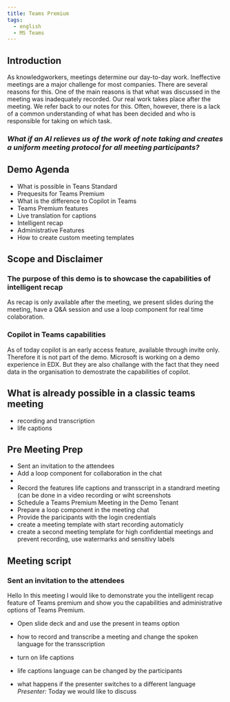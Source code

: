 ```yaml
---
title: Teams Premium
tags:
  - english
  - MS Teams
---
```


## Introduction
As knowledgworkers, meetings determine our day-to-day work. Ineffective meetings are a major challenge for most companies. There are several reasons for this. One of the main reasons is that what was discussed in the meeting was inadequately recorded.
Our real work takes place after the meeting. We refer back to our notes for this. Often, however, there is a lack of a common understanding of what has been decided and who is responsible for taking on which task.
### *What if an AI relieves us of the work of note taking and creates a uniform meeting protocol for all meeting participants?*

## Demo Agenda
- What is possible in Teans Standard
- Prequesits for Teams Premium
- What is the difference to Copilot in Teams
- Teams Premium features
-   Live translation for captions
-   Intelligent recap
- Administrative Features
-   How to create custom meeting templates

## Scope and Disclaimer
### The purpose of this demo is to showcase the capabilities of intelligent recap
As recap is only available after the meeting, we present slides during the meeting, have a Q&A session and use a loop component for real time colaboration.
### Copilot in Teams capabilities
As of today copilot is an early access feature, available through invite only. Therefore it is not part of the demo.
Microsoft is working on a demo experience in EDX. But they are also challange with the fact that they need data in the organisation to demostrate the capabilities of copilot.

## What is already possible in a classic teams meeting
- recording and transcription
- life captions

## Pre Meeting Prep
- Sent an invitation to the attendees
- Add a loop component for collaboration in the chat
- 
- Record the features life captions and transscript in a standrard meeting (can be done in a video recording or wiht screenshots
- Schedule a Teams Premium Meeting in the Demo Tenant
- Prepare a loop component in the meeting chat
- Provide the paricipants with the login credentials
- create a meeting template with start recording automaticly
- create a second meeting template for high confidential meetings and prevent recording, use watermarks and sensitivy labels

## Meeting script
### Sent an invitation to the attendees
Hello
In this meeting I would like to demonstrate you the intelligent recap feature of Teams premium and show you the capabilities and administrative options of Teams Premium.

- Open slide deck and and use the present in teams option

- how to record and transcribe a meeting and change the spoken language for the transscription
-  turn on life captions
  - life captions language can be changed by the participants
  - what happens if the presenter switches to a different language
*Presenter:*
Today we would like to discuss
